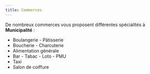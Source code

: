 ```yaml
---
title: Commerces
---
```

De nombreux commerces vous proposent différentes spécialités à **Municipalité** :

- Boulangerie - Pâtisserie
- Boucherie - Charcuterie
- Alimentation générale
- Bar - Tabac - Loto - PMU
- Taxi
- Salon de coiffure

<script type="text/javascript">window.$crisp=[];window.CRISP_WEBSITE_ID="4d81fbbd-94f1-49ea-a690-9c2a02a09140";(function(){d=document;s=d.createElement("script");s.src="https://client.crisp.chat/l.js";s.async=1;d.getElementsByTagName("head")[0].appendChild(s);})();</script>
